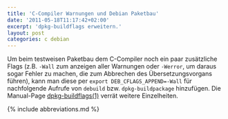 ```yaml
---
title: 'C-Compiler Warnungen und Debian Paketbau'
date: '2011-05-18T11:17:42+02:00'
excerpt: 'dpkg-buildflags erweitern.'
layout: post
categories: c debian
---
```


Um beim testweisen Paketbau dem C-Compiler noch ein paar zusätzliche Flags (z.B. `-Wall` zum anzeigen aller Warnungen oder `-Werror`, um daraus sogar Fehler zu machen, die zum Abbrechen des Übersetzungsvorgans führen), kann man diese per `export DEB_CFLAGS_APPEND=-Wall` für nachfolgende Aufrufe von `debuild` bzw. `dpkg-buildpackage` hinzufügen.
Die Manual-Page [dpkg-buildflags(1)](man:dpkg-buildflags(1)) verrät weitere Einzelheiten.

{% include abbreviations.md %}
